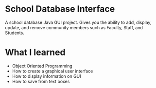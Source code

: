 # School Database Interface
A school database Java GUI project. Gives you the ability to add, display, update, and remove community members such as Faculty, Staff, and Students.

# What I learned
* Object Oriented Programming
* How to create a graphical user interface
* How to display information on GUI
* How to save from text boxes
